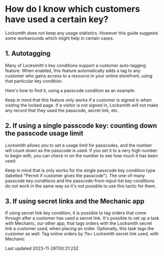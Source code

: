 # How do I know which customers have used a certain key?

Locksmith does not keep any usage statistics. However this guide suggests some workarounds which might help in certain cases.

## 1. Autotagging

Many of Locksmith's key conditions support a customer auto-tagging feature. When enabled, this feature automatically adds a tag to any customer who gains access to a resource in your online storefront, using that particular key condition.

Here's how to find it, using a passcode condition as an example:

Keep in mind that this feature only works if a customer is signed in when visiting the locked page. If a visitor is not signed in, Locksmith will not make any record that they used the passcode, secret link, etc.

## 2. If using a single passcode key: counting down the passcode usage limit

Locksmith allows you to set a usage limit for passcodes, and the number will count down as the passcode is used. If you set it to a very high number to begin with, you can check in on the number to see how much it has been used:

Keep in mind that is only works for the single passcode key condition type (labelled "Permit if customer gives the passcode"). The one-of-many passcode key conditions and the passcode-from-input-list key conditions do not work in the same way so it's not possible to use this tactic for them.

## 3. If using secret links and the Mechanic app

If using secret link key condition, it is possible to tag orders that come through after a customer has used a secret link. It's possible to set up a task with Mechanic, our other app, that tags orders with the Locksmith secret link a customer used, when placing an order. Optionally, this task tags the customer as well: Tag online orders by ?ls= Locksmith secret link used, with Mechanic

Last updated 2023-11-28T00:21:23Z